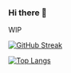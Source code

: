 ### Hi there 👋
WIP

[![GitHub Streak](https://streak-stats.demolab.com/?user=Gameoholic)](https://git.io/streak-stats)<br>


[![Top Langs](https://github-readme-stats-seven-zeta-75.vercel.app/api/top-langs/?username=Gameoholic&theme=dark&show_icons=true&count_private=true)](https://github.com/anuraghazra/github-readme-stats)
